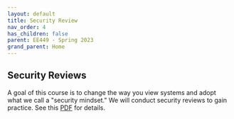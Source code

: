```yaml
---
layout: default
title: Security Review
nav_order: 4
has_children: false
parent: EE449 - Spring 2023
grand_parent: Home
---
```


## Security Reviews
A goal of this course is to change the way you view systems and adopt what we call a "security mindset." We will conduct security reviews to gain practice. See this [PDF](papers/securityreview.pdf) for details.
